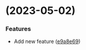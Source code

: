 #  (2023-05-02)


### Features

* Add new feature ([e9a8e69](https://github.com/chihao10711/flutter_bloc_template/commit/e9a8e6983a77c0f91f43844d43e5c4ca09eed61b))




